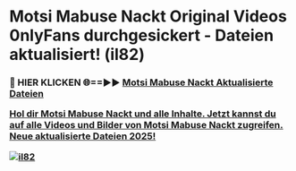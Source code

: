 # Motsi Mabuse Nackt Original Videos 0nlyFans durchgesickert - Dateien aktualisiert! (il82)

<h3>🔴 HIER KLICKEN 🌐==►► <a href="https://tinyurl.com/h6vf6nb8" rel="nofollow">Motsi Mabuse Nackt Aktualisierte Dateien

Hol dir Motsi Mabuse Nackt und alle Inhalte. Jetzt kannst du auf alle Videos und Bilder von Motsi Mabuse Nackt zugreifen. Neue aktualisierte Dateien 2025!

[![il82](https://i.imgur.com/sD4kR3V.gif)](https://tinyurl.com/h6vf6nb8)
